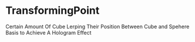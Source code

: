 # TransformingPoint
Certain Amount Of Cube Lerping Their Position Between Cube and Spehere Basis  to Achieve A Hologram  Effect
